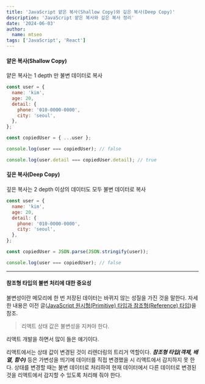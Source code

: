 ```yaml
---
title: 'JavaScript 얕은 복사(Shallow Copy)와 깊은 복사(Deep Copy)'
description: 'JavaScript 얕은 복사와 깊은 복사 정리'
date: '2024-06-03'
author:
  name: mtseo
tags: ['JavaScript', 'React']
---
```


#### 얕은 복사(Shallow Copy)

얕은 복사는 1 depth 만 불변 데이터로 복사

```js
const user = {
  name: 'kim',
  age: 20,
  detail: {
    phone: '010-0000-0000',
    city: 'seoul',
  },
};

const copiedUser = { ...user };

console.log(user === copiedUser); // false

console.log(user.detail === copiedUser.detail); // true
```

#### 깊은 복사(Deep Copy)

깊은 복사는 2 depth 이상의 데이터도 모두 불변 데이터로 복사

```js
const user = {
  name: 'kim',
  age: 20,
  detail: {
    phone: '010-0000-0000',
    city: 'seoul',
  },
};

const copiedUser = JSON.parse(JSON.stringify(user));

console.log(user === copiedUser); // false
```

---

#### 참조형 타입의 불변 처리에 대한 중요성

불변성이란 메모리에 한 번 저장된 데이터는 바뀌지 않는 성질을 가진 것을 말한다. 자세한 내용은 이전 글([JavaScript 원시형(Primitive) 타입과 참조형(Reference) 타입](https://mtseo.dev/notes/about-javascript-data-type))을 참조.

> 리액트 상태 값은 불변성을 지켜야 한다.

리액트 개발을 하면서 많이 들은 얘기이다.

리액트에서는 상태 값이 변경된 것이 리렌더링의 트리거 역할이다. **_참조형 타입(객체, 배열, 함수)_** 등은 가변성을 띄기에 데이터를 직접 변경했을 시 리액트에서 감지하지 못 한다. 상태를 변경할 때는 불변 데이터로 처리하여 현재 데이터에서 다른 데이터로 변경된 것을 리액트에서 감지할 수 있도록 처리해 줘야 한다.
